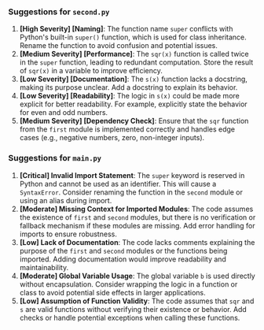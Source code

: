 ### Suggestions for `second.py`

1. **[High Severity] [Naming]**: The function name `super` conflicts with Python's built-in `super()` function, which is used for class inheritance. Rename the function to avoid confusion and potential issues.
2. **[Medium Severity] [Performance]**: The `sqr(x)` function is called twice in the `super` function, leading to redundant computation. Store the result of `sqr(x)` in a variable to improve efficiency.
3. **[Low Severity] [Documentation]**: The `s(x)` function lacks a docstring, making its purpose unclear. Add a docstring to explain its behavior.
4. **[Low Severity] [Readability]**: The logic in `s(x)` could be made more explicit for better readability. For example, explicitly state the behavior for even and odd numbers.
5. **[Medium Severity] [Dependency Check]**: Ensure that the `sqr` function from the `first` module is implemented correctly and handles edge cases (e.g., negative numbers, zero, non-integer inputs).

### Suggestions for `main.py`

1. **[Critical] Invalid Import Statement**: The `super` keyword is reserved in Python and cannot be used as an identifier. This will cause a `SyntaxError`. Consider renaming the function in the `second` module or using an alias during import.
2. **[Moderate] Missing Context for Imported Modules**: The code assumes the existence of `first` and `second` modules, but there is no verification or fallback mechanism if these modules are missing. Add error handling for imports to ensure robustness.
3. **[Low] Lack of Documentation**: The code lacks comments explaining the purpose of the `first` and `second` modules or the functions being imported. Adding documentation would improve readability and maintainability.
4. **[Moderate] Global Variable Usage**: The global variable `b` is used directly without encapsulation. Consider wrapping the logic in a function or class to avoid potential side effects in larger applications.
5. **[Low] Assumption of Function Validity**: The code assumes that `sqr` and `s` are valid functions without verifying their existence or behavior. Add checks or handle potential exceptions when calling these functions.

